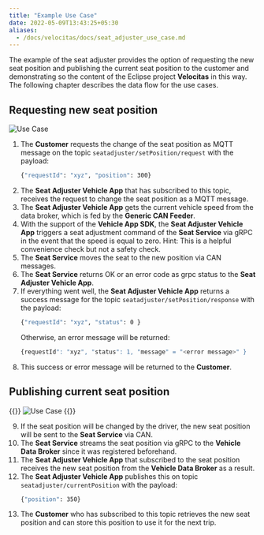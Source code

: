 ```yaml
---
title: "Example Use Case"
date: 2022-05-09T13:43:25+05:30
aliases:
  - /docs/velocitas/docs/seat_adjuster_use_case.md
---
```


The example of the seat adjuster provides the option of requesting the new seat position and publishing the current seat position to the customer and demonstrating so the content of the Eclipse project **Velocitas** in this way. The following chapter describes the data flow for the use cases.

## Requesting new seat position

![Use Case](/assets/SeatAdjuster-dataflow-1.svg)

1. The **Customer** requests the change of the seat position as MQTT message on the topic `seatadjuster/setPosition/request` with the payload:
   ```bash
   {"requestId": "xyz", "position": 300}
   ```
2. The **Seat Adjuster Vehicle App** that has subscribed to this topic, receives the request to change the seat position as a MQTT message.
3. The **Seat Adjuster Vehicle App** gets the current vehicle speed from the data broker, which is fed by the **Generic CAN Feeder**.
4. With the support of the **Vehicle App SDK**, the **Seat Adjuster Vehicle App** triggers a seat adjustment command of the **Seat Service** via gRPC in the event that the speed is equal to zero. Hint: This is a helpful convenience check but not a safety check.
5. The **Seat Service** moves the seat to the new position via CAN messages.
6. The **Seat Service** returns OK or an error code as grpc status to the **Seat Adjuster Vehicle App**.
7. If everything went well, the **Seat Adjuster Vehicle App** returns a success message for the topic `seatadjuster/setPosition/response` with the payload:
   ```bash
   {"requestId": "xyz", "status": 0 }
   ```
   Otherwise, an error message will be returned:
   ```bash
   {requestId": "xyz", "status": 1, "message" = "<error message>" }
   ```
8. This success or error message will be returned to the **Customer**.

## Publishing current seat position

{{<raw>}}
<img src="/assets/SeatAdjuster-dataflow-2.svg" alt="Use Case"/>
{{</raw>}}

9. If the seat position will be changed by the driver, the new seat position will be sent to the **Seat Service** via CAN.
10. The **Seat Service** streams the seat position via gRPC to the **Vehicle Data Broker** since it was registered beforehand.
11. The **Seat Adjuster Vehicle App** that subscribed to the seat position receives the new seat position from the **Vehicle Data Broker** as a result.
12. The **Seat Adjuster Vehicle App** publishes this on topic `seatadjuster/currentPosition` with the payload:
    ```bash
    {"position": 350}
    ```
13. The **Customer** who has subscribed to this topic retrieves the new seat position and can store this position to use it for the next trip.
